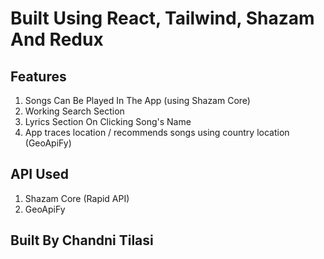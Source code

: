 # Built Using React, Tailwind, Shazam And Redux

## Features

1. Songs Can Be Played In The App (using Shazam Core)
2. Working Search Section
3. Lyrics Section On Clicking Song's Name
4. App traces location / recommends songs using country location (GeoApiFy)

## API Used

1. Shazam Core (Rapid API)
2. GeoApiFy

## Built By Chandni Tilasi